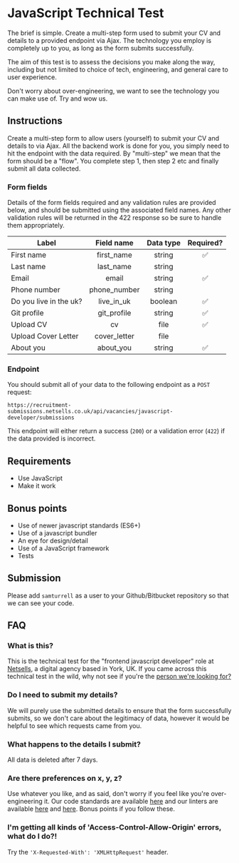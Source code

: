 # JavaScript Technical Test

The brief is simple. Create a multi-step form used to submit your CV and details to a provided endpoint via Ajax. The technology you employ is completely up to you, as long as the form submits successfully. 

The aim of this test is to assess the decisions you make along the way, including but not limited to choice of tech, engineering, and general care to user experience.

Don't worry about over-engineering, we want to see the technology you can make use of. Try and wow us.

## Instructions

Create a multi-step form to allow users (yourself) to submit your CV and details to via Ajax. All the backend work is done for you, you simply need to hit the endpoint with the data required. By "multi-step" we mean that the form should be a "flow". You complete step 1, then step 2 etc and finally submit all data collected.

### Form fields

Details of the form fields required and any validation rules are provided below, and should be submitted using the associated field names. Any other validation rules will be returned in the 422 response so be sure to handle them appropriately.

| Label         | Field name    | Data type | Required? |
| ------------- |:-------------:|:---------:|:---------:|
| First name | first_name | string | :white_check_mark: |
| Last name | last_name | string |  |
| Email | email | string | :white_check_mark: |
| Phone number | phone_number | string |  |
| Do you live in the uk? | live_in_uk | boolean | :white_check_mark: |
| Git profile | git_profile | string | :white_check_mark: |
| Upload CV | cv | file | :white_check_mark: |
| Upload Cover Letter | cover_letter | file |  |
| About you | about_you | string | :white_check_mark: |

### Endpoint

You should submit all of your data to the following endpoint as a `POST` request:

```
https://recruitment-submissions.netsells.co.uk/api/vacancies/javascript-developer/submissions
```

This endpoint will either return a success (`200`) or a validation error (`422`) if the data provided is incorrect.

## Requirements

- Use JavaScript
- Make it work

## Bonus points

- Use of newer javascript standards (ES6+)
- Use of a javascript bundler
- An eye for design/detail
- Use of a JavaScript framework
- Tests

## Submission

Please add `samturrell` as a user to your Github/Bitbucket repository so that we can see your code.

## FAQ

### What is this?

This is the technical test for the "frontend javascript developer" role at [Netsells](http://netsells.co.uk), a digital agency based in York, UK. If you came across this technical test in the wild, why not see if you're the [person we're looking for?](./JOB_SPEC.md)

### Do I need to submit my details?

We will purely use the submitted details to ensure that the form successfully submits, so we don't care about the legitimacy of data, however it would be helpful to see which requests came from you.

### What happens to the details I submit?

All data is deleted after 7 days.

### Are there preferences on x, y, z?

Use whatever you like, and as said, don't worry if you feel like you're over-engineering it. Our code standards are available [here](https://netsells.github.io/code-standards/) and our linters are available [here](https://github.com/netsells/eslint-config-netsells/) and [here](https://github.com/netsells/stylelint-config-netsells/). Bonus points if you follow these.

### I'm getting all kinds of 'Access-Control-Allow-Origin' errors, what do I do?!

Try the `'X-Requested-With': 'XMLHttpRequest'` header.

